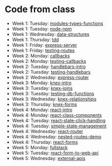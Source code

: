 # Code from class

* Week 1: Tuesday: [modules-types-functions](modules-types-functions)
* Week 1: Tuesday: [node-npm](node-npm)
* Week 1: Wednesday: [data-structures](data-structures)
* Week 1: Thursday: [tdd](tdd)
* Week 1: Friday: [express-server](express-server)
* Week 1: Friday: [testing-routes](testing-routes)
* Week 2: Monday: [callbacks](callbacks)
* Week 2: Monday: [testing-callbacks](testing-callbacks)
* Week 2: Tuesday: [handlebars-intro](handlebars-intro)
* Week 2: Tuesday: [testing-handlebars](testing-handlebars)
* Week 2: Wednesday: [express-router](express-router)
* Week 3: Monday: [knex-intro](knex-intro)
* Week 3: Tuesday: [knex-joins](knex-joins)
* Week 3: Tuesday: [testing-db-functions](testing-db-functions)
* Week 3: Wednesday: [knex-relationships](knex-relationships)
* Week 3: Thursday: [knex-forms](knex-forms)
* Week 4: Monday: [react-intro](react-intro)
* Week 4: Monday: [react-class-components](react-class-components)
* Week 4: Tuesday: [react-state-click-handling](react-state-click-handling)
* Week 4: Tuesday: [simple-state-management](simple-state-management)
* Week 4: Wednesday: [react-router](react-router)
* Week 4: Wednesday: [nested-routes-demo](nested-routes-demo)
* Week 4: Thursday: [react-forms](react-forms)
* Week 5: Monday: [fullstack](fullstack)
* Week 5: Tuesday: [react-form-to-web-api](react-form-to-web-api)
* Week 5: Wednesday: [external-apis](external-apis)
